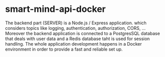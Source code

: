 # smart-mind-api-docker
The backend part (SERVER) is a Node.js / Express application.  which considers topics like logging, authentication, authorization, CORS, ... Moreover the backend application is connected to a PostgresSQL database that deals with user data and a Redis database taht is used for session handling. The whole application development happens in a Docker environment in order to provide a fast and reliable set up.